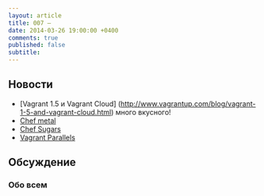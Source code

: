 ```yaml
---
layout: article
title: 007 — 
date: 2014-03-26 19:00:00 +0400
comments: true
published: false
subtitle: 
---
```


## Новости
* [Vagrant 1.5 и Vagrant Cloud] (http://www.vagrantup.com/blog/vagrant-1-5-and-vagrant-cloud.html) много вкусного!
* [Chef metal](http://www.getchef.com/blog/2014/03/04/chef-metal-0-2-release/)
* [Chef Sugars](https://sethvargo.com/delicious-new-chef-sugars/)
* [Vagrant Parallels](http://parallels.github.io/vagrant-parallels/)

## Обсуждение


### Обо всем
